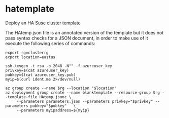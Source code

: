 # hatemplate

Deploy an HA Suse cluster template 


The HAtemp.json file is an annotated version of the template but it does not pass syntax checks for a JSON document, in order to make use of it execute the following series of commands:

```
export rg=clusterrg
export location=eastus

ssh-keygen -t rsa -b 2048 -N"" -f azureuser_key
privkey=$(cat azureuser_key)
pubkey=$(cat azureuser_key.pub)
myip=$(curl ident.me 2>/dev/null)

az group create --name $rg --location "$location"
az deployment group create --name blanktemplate --resource-group $rg --template-file HAtemp.jsonc \
     --parameters parameters.json --parameters privkey="$privkey" --parameters pubkey="$pubkey"   \
     --parameters myipaddress=${myip}
```
